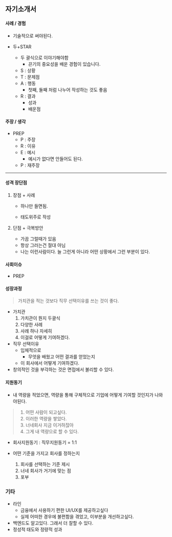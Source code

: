 ## 자기소개서

#### 사례 / 경험

- 기술적으로 써야된다.

- 두+STAR
  - 두 괄식으로 이야기해야함
    - 끈기의 중요성을 배운 경험이 있습니다.
  - S : 상황
  - T : 문제점
  - A : 행동
    - 첫째, 둘째 처럼 나누어 작성하는 것도 좋음
  - R : 결과
    - 성과
    - 배운점



#### 주장 / 생각

- PREP
  - P : 주장
  - R : 이유
  - E : 예시
    - 예시가 없다면 안들어도 된다.
  - P : 재주장



---

#### 성격 장단점

1. 장점 + 사례

   - 하나만 들면됨.

   - 태도위주로 작성

2. 단점 + 극복방안

   - 가끔 그럴때가 있음
   - 항상 그러는건 절대 아님
   - 나는 이런사람이다. 늘 그런게 아니라 어떤 상황에서 그런 부분이 있다.



#### 사회이슈

- PREP

  

#### 성장과정

> 가치관을 적는 것보다 직무 선택이유를 쓰는 것이 좋다.

- 가치관
  1. 가치관이 뭔지 두괄식
  2. 다양한 사례
  3. 사례 하나 자세히
  4. 이걸로 어떻게 기여하겠다.
- 직무 선택이유
  - 입체적으로
    - 무엇을 배웠고 어떤 결과를 얻었는지
  - 이 회사에서 어떻게 기여하겠다.
- 창의적인 것을 부각하는 것은 면접에서 불리할 수 있다.



#### 지원동기

- 내 역량을 적었으면, 역량을 통해 구체적으로 기업에 어떻게 기여할 것인지가 나와야된다.

> 1. 어떤 사람이 되고싶다.
> 2. 이러한 역량을 쌓았다.
> 3. 너네회사 지금 이거하잖아
> 4. 그게 내 역량으로 할 수 있다.

- 회사지원동기 : 직무지원동기 = 1:1

- 어떤 기준을 가지고 회사를 정하는지
  1. 회사를 선택하는 기준 제시
  2. 너네 회사가 거기에 맞는 점
  3. 포부



### 기타

- 라인
  - 금융에서 사용하기 편한 UI/UX를 제공하고싶다
  - 실제 어떠한 경우에 불편함을 겪었고, 이부분을 개선하고싶다.
- 백엔드도 알고있다. 그래서 더 잘할 수 있다.
- 정성적 태도와 정량적 성과

